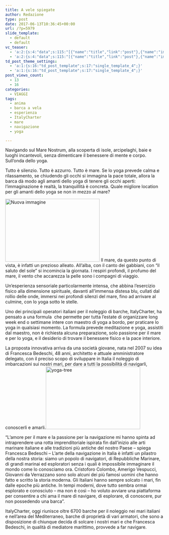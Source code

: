 ```yaml
---
title: A vele spiegate
author: Redazione
type: post
date: 2017-06-13T10:36:45+00:00
url: /?p=5979
slide_template:
  - default
  - default
vc_teaser:
  - 'a:2:{s:4:"data";s:115:"[{"name":"title","link":"post"},{"name":"image","image":"featured","link":"none"},{"name":"text","mode":"excerpt"}]";s:7:"bgcolor";s:0:"";}'
  - 'a:2:{s:4:"data";s:115:"[{"name":"title","link":"post"},{"name":"image","image":"featured","link":"none"},{"name":"text","mode":"excerpt"}]";s:7:"bgcolor";s:0:"";}'
td_post_theme_settings:
  - 'a:1:{s:16:"td_post_template";s:17:"single_template_4";}'
  - 'a:1:{s:16:"td_post_template";s:17:"single_template_4";}'
post_views_count:
  - 13
  - 16
categories:
  - VIAGGI
tags:
  - anima
  - barca a vela
  - esperienza
  - ItalyCharter
  - mare
  - navigazione
  - yoga

---
```

Navigando sul Mare Nostrum, alla scoperta di isole, arcipelaghi, baie e luoghi incantevoli, senza dimenticare il benessere di mente e corpo. Sull&#8217;onda dello yoga.

Tutto è silenzio. Tutto è azzurro. Tutto è mare. Se lo yoga prevede calma e rilassamento, se chiudendo gli occhi si immagina la pace totale, allora la barca dà modo agli amanti dello yoga di tenere gli occhi aperti: l’immaginazione è realtà, la tranquillità è concreta. Quale migliore location per gli amanti dello yoga se non in mezzo al mare?

<img decoding="async" loading="lazy" class="size-medium wp-image-5981 alignleft" src="https://progressonline.it/wp-content/uploads/2017/06/Nuova-immagine-300x200.jpg" alt="Nuova immagine" width="300" height="200" /> Il mare, da questo punto di vista, è infatti un prezioso alleato. All’alba, con il canto dei gabbiani, con “il saluto del sole” si incomincia la giornata. I respiri profondi, il profumo del mare, il vento che accarezza la pelle sono i compagni di viaggio.

Un’esperienza sensoriale particolarmente intensa, che abbina l&#8217;esercizio fisico alla dimensione spirituale, davanti all&#8217;immensa distesa blu, cullati dal rollio delle onde, immersi nei profondi silenzi del mare, fino ad arrivare al culmine, con lo yoga sotto le stelle.

Uno dei principali operatori italiani per il noleggio di barche, ItalyCharter, ha pensato a una formula  che permette per tutta l’estate di organizzare long week end o settimane intere con maestro di yoga a bordo, per praticare lo yoga in qualsiasi momento. La formula prevede meditazione e yoga, assistiti dal maestro, non è richiesta alcuna preparazione, solo passione per il mare e per lo yoga, e il desiderio di trovare il benessere fisico e la pace interiore.

La proposta innovativa arriva da una società giovane, nata nel 2007 su idea di Francesca Bedeschi, 48 anni, architetto e attuale amministratore delegato, con il preciso scopo di sviluppare in Italia il noleggio di imbarcazioni sui nostri mari, per dare a tutti la possibilità di navigarli, conoscerli e amarli.<img decoding="async" loading="lazy" class="size-medium wp-image-5982 alignright" src="https://progressonline.it/wp-content/uploads/2017/06/yoga-tree-300x199.jpg" alt="yoga-tree" width="300" height="199" />

“L’amore per il mare e la passione per la navigazione mi hanno spinta ad intraprendere una rotta imprenditoriale ispirata fin dall’inizio alle arti marinare italiane e alle tradizioni più antiche del nostro Paese – spiega Francesca Bedeschi &#8211; L’arte della navigazione in Italia è infatti un pilastro della nostra storia: siamo un popolo di navigatori, di Repubbliche Marinare, di grandi marinai ed esploratori senza i quali è impossibile immaginare il mondo come lo conosciamo ora. Cristoforo Colombo, Amerigo Vespucci, Giovanni da Verrazzano sono solo alcuni dei più famosi uomini che hanno fatto e scritto la storia moderna. Gli Italiani hanno sempre solcato i mari, fin dalle epoche più antiche. In tempi moderni, dove tutto sembra ormai esplorato e conosciuto &#8211; ma non è così &#8211; ho voluto avviare una piattaforma per consentire a chi ama il mare di navigare, di esplorare, di conoscere, pur non possedendo una barca”.

ItalyCharter, oggi riunisce oltre 6700 barche per il noleggio nei mari italiani e nell&#8217;area del Mediterraneo, barche di proprietà di vari armatori, che sono a disposizione di chiunque decida di solcare i nostri mari e che Francesca Bedeschi, in qualità di mediatore marittimo, provvede a far navigare.